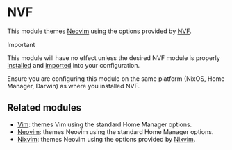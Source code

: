 # NVF

This module themes [Neovim] using the options provided by [NVF].

> [!IMPORTANT]
> This module will have no effect unless the desired NVF module is properly
> [installed](https://notashelf.github.io/nvf/index.xhtml#ch-installation)
> and
> [imported](https://notashelf.github.io/nvf/index.xhtml#ch-module-installation)
> into your configuration.
>
> Ensure you are configuring this module on the same platform (NixOS, Home
> Manager, Darwin) as where you installed NVF.

## Related modules

<!-- If updating this section, make sure to update it on the linked pages too. -->

- [Vim](vim.md): themes Vim using the standard Home Manager options.
- [Neovim](neovim.md): themes Neovim using the standard Home Manager options.
- [Nixvim](nixvim.md): themes Neovim using the options provided by [Nixvim].

[Neovim]: https://neovim.io
[Nixvim]: https://github.com/nix-community/nixvim#readme
[NVF]: https://github.com/NotAShelf/nvf#readme

